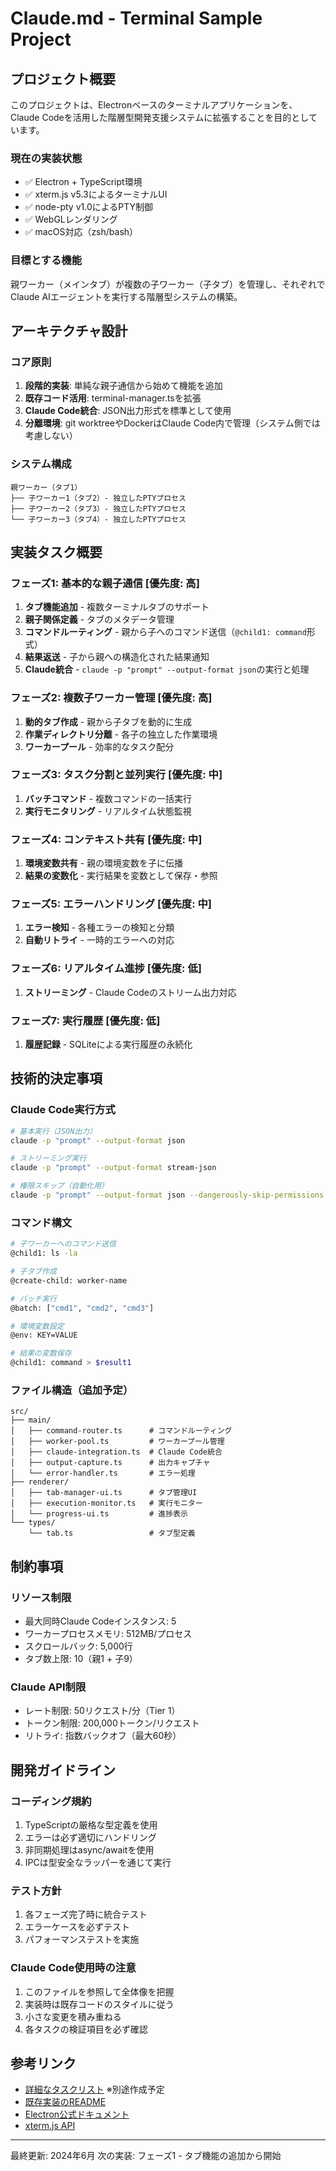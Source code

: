 # Claude.md - Terminal Sample Project

## プロジェクト概要

このプロジェクトは、Electronベースのターミナルアプリケーションを、Claude Codeを活用した階層型開発支援システムに拡張することを目的としています。

### 現在の実装状態
- ✅ Electron + TypeScript環境
- ✅ xterm.js v5.3によるターミナルUI
- ✅ node-pty v1.0によるPTY制御
- ✅ WebGLレンダリング
- ✅ macOS対応（zsh/bash）

### 目標とする機能
親ワーカー（メインタブ）が複数の子ワーカー（子タブ）を管理し、それぞれでClaude AIエージェントを実行する階層型システムの構築。

## アーキテクチャ設計

### コア原則
1. **段階的実装**: 単純な親子通信から始めて機能を追加
2. **既存コード活用**: terminal-manager.tsを拡張
3. **Claude Code統合**: JSON出力形式を標準として使用
4. **分離環境**: git worktreeやDockerはClaude Code内で管理（システム側では考慮しない）

### システム構成
```
親ワーカー（タブ1）
├── 子ワーカー1（タブ2）- 独立したPTYプロセス
├── 子ワーカー2（タブ3）- 独立したPTYプロセス
└── 子ワーカー3（タブ4）- 独立したPTYプロセス
```

## 実装タスク概要

### フェーズ1: 基本的な親子通信 [優先度: 高]
1. **タブ機能追加** - 複数ターミナルタブのサポート
2. **親子関係定義** - タブのメタデータ管理
3. **コマンドルーティング** - 親から子へのコマンド送信（`@child1: command`形式）
4. **結果返送** - 子から親への構造化された結果通知
5. **Claude統合** - `claude -p "prompt" --output-format json`の実行と処理

### フェーズ2: 複数子ワーカー管理 [優先度: 高]
1. **動的タブ作成** - 親から子タブを動的に生成
2. **作業ディレクトリ分離** - 各子の独立した作業環境
3. **ワーカープール** - 効率的なタスク配分

### フェーズ3: タスク分割と並列実行 [優先度: 中]
1. **バッチコマンド** - 複数コマンドの一括実行
2. **実行モニタリング** - リアルタイム状態監視

### フェーズ4: コンテキスト共有 [優先度: 中]
1. **環境変数共有** - 親の環境変数を子に伝播
2. **結果の変数化** - 実行結果を変数として保存・参照

### フェーズ5: エラーハンドリング [優先度: 中]
1. **エラー検知** - 各種エラーの検知と分類
2. **自動リトライ** - 一時的エラーへの対応

### フェーズ6: リアルタイム進捗 [優先度: 低]
1. **ストリーミング** - Claude Codeのストリーム出力対応

### フェーズ7: 実行履歴 [優先度: 低]
1. **履歴記録** - SQLiteによる実行履歴の永続化

## 技術的決定事項

### Claude Code実行方式
```bash
# 基本実行（JSON出力）
claude -p "prompt" --output-format json

# ストリーミング実行
claude -p "prompt" --output-format stream-json

# 権限スキップ（自動化用）
claude -p "prompt" --output-format json --dangerously-skip-permissions
```

### コマンド構文
```bash
# 子ワーカーへのコマンド送信
@child1: ls -la

# 子タブ作成
@create-child: worker-name

# バッチ実行
@batch: ["cmd1", "cmd2", "cmd3"]

# 環境変数設定
@env: KEY=VALUE

# 結果の変数保存
@child1: command > $result1
```

### ファイル構造（追加予定）
```
src/
├── main/
│   ├── command-router.ts      # コマンドルーティング
│   ├── worker-pool.ts         # ワーカープール管理
│   ├── claude-integration.ts  # Claude Code統合
│   ├── output-capture.ts      # 出力キャプチャ
│   └── error-handler.ts       # エラー処理
├── renderer/
│   ├── tab-manager-ui.ts      # タブ管理UI
│   ├── execution-monitor.ts   # 実行モニター
│   └── progress-ui.ts         # 進捗表示
└── types/
    └── tab.ts                 # タブ型定義
```

## 制約事項

### リソース制限
- 最大同時Claude Codeインスタンス: 5
- ワーカープロセスメモリ: 512MB/プロセス
- スクロールバック: 5,000行
- タブ数上限: 10（親1 + 子9）

### Claude API制限
- レート制限: 50リクエスト/分（Tier 1）
- トークン制限: 200,000トークン/リクエスト
- リトライ: 指数バックオフ（最大60秒）

## 開発ガイドライン

### コーディング規約
1. TypeScriptの厳格な型定義を使用
2. エラーは必ず適切にハンドリング
3. 非同期処理はasync/awaitを使用
4. IPCは型安全なラッパーを通じて実行

### テスト方針
1. 各フェーズ完了時に統合テスト
2. エラーケースを必ずテスト
3. パフォーマンステストを実施

### Claude Code使用時の注意
1. このファイルを参照して全体像を把握
2. 実装時は既存コードのスタイルに従う
3. 小さな変更を積み重ねる
4. 各タスクの検証項目を必ず確認

## 参考リンク
- [詳細なタスクリスト](./docs/detailed-tasks.md) ※別途作成予定
- [既存実装のREADME](./README.md)
- [Electron公式ドキュメント](https://www.electronjs.org/)
- [xterm.js API](https://xtermjs.org/)

---

最終更新: 2024年6月
次の実装: フェーズ1 - タブ機能の追加から開始
